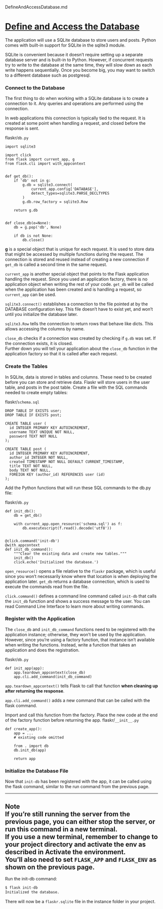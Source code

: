 DefineAndAccessDatabase.md
# [Define and Access the Database](https://flask.palletsprojects.com/en/1.1.x/tutorial/database/)

The application will use a SQLite database to store users and posts. 
Python comes with built-in support for SQLite in the sqlite3 module.

SQLite is convenient because it doesn’t require setting up a separate database server and is built-in to Python. 
However, if concurrent requests try to write to the database at the same time, they will slow down as each write happens sequentially.
Once you become big, you may want to switch to a different database such as postgresql.

### Connect to the Database

The first thing to do when working with a SQLite database is to create a connection to it. 
Any queries and operations are performed using the connection.

In web applications this connection is typically tied to the request. 
It is created at some point when handling a request, and closed before the response is sent.

flaskr/`db.py`
```
import sqlite3

import click
from flask import current_app, g
from flask.cli import with_appcontext


def get_db():
    if 'db' not in g:
        g.db = sqlite3.connect(
            current_app.config['DATABASE'],
            detect_types=sqlite3.PARSE_DECLTYPES
        )
        g.db.row_factory = sqlite3.Row

    return g.db


def close_db(e=None):
    db = g.pop('db', None)

    if db is not None:
        db.close()
```
**g** is a special object that is unique for each request. 
It is used to store data that might be accessed by multiple functions during the request. 
The connection is stored and reused instead of creating a new connection if `get_db` is called a second time in the same request.

`current_app` is another special object that points to the Flask application handling the request. 
Since you used an application factory, there is no application object when writing the rest of your code. 
`get_db` will be called when the application has been created and is handling a request, so `current_app` can be used.

`sqlite3.connect()` establishes a connection to the file pointed at by the DATABASE configuration key. 
This file doesn’t have to exist yet, and won’t until you initialize the database later.

`sqlite3.Row` tells the connection to return rows that behave like dicts. This allows accessing the columns by name.

`close_db` checks if a connection was created by checking if `g.db` was set. 
If the connection exists, it is closed.  
Further down you will tell your application about the `close_db` function in the application factory so that it is called after each request.

### Create the Tables
In SQLite, data is stored in tables and columns. 
These need to be created before you can store and retrieve data. 
Flaskr will store users in the user table, and posts in the post table. 
Create a file with the SQL commands needed to create empty tables:

flaskr/`schema.sql`
```
DROP TABLE IF EXISTS user;
DROP TABLE IF EXISTS post;

CREATE TABLE user (
  id INTEGER PRIMARY KEY AUTOINCREMENT,
  username TEXT UNIQUE NOT NULL,
  password TEXT NOT NULL
);

CREATE TABLE post (
  id INTEGER PRIMARY KEY AUTOINCREMENT,
  author_id INTEGER NOT NULL,
  created TIMESTAMP NOT NULL DEFAULT CURRENT_TIMESTAMP,
  title TEXT NOT NULL,
  body TEXT NOT NULL,
  FOREIGN KEY (author_id) REFERENCES user (id)
);
```

Add the Python functions that will run these SQL commands to the db.py file:

flaskr/`db.py`
```
def init_db():
    db = get_db()

    with current_app.open_resource('schema.sql') as f:
        db.executescript(f.read().decode('utf8'))


@click.command('init-db')
@with_appcontext
def init_db_command():
    """Clear the existing data and create new tables."""
    init_db()
    click.echo('Initialized the database.')
```

`open_resource()` opens a file relative to the `flaskr` package, 
which is useful since you won’t necessarily know where that location is when deploying the application later. 
`get_db` returns a database connection, which is used to execute the commands read from the file.

`click.command()` defines a command line command called `init-db` that calls the `init_db` function and shows a success message to the user. 
You can read Command Line Interface to learn more about writing commands.

### Register with the Application
The `close_db` and `init_db_command` functions need to be registered with the application instance; 
otherwise, they won’t be used by the application.  
However, since you’re using a factory function, that instance isn’t available when writing the functions. 
Instead, write a function that takes an application and does the registration.

flaskr/`db.py`
```
def init_app(app):
    app.teardown_appcontext(close_db)
    app.cli.add_command(init_db_command)
```
`app.teardown_appcontext()` tells Flask to call that function **when cleaning up after returning the response**.

`app.cli.add_command()` adds a new command that can be called with the flask command.

Import and call this function from the factory. Place the new code at the end of the factory function before returning the app.
flaskr/`__init__.py`
```
def create_app():
    app = ...
    # existing code omitted

    from . import db
    db.init_db(app)

    return app
```

### Initialize the Database File
Now that `init-db` has been registered with the app, 
it can be called using the flask command, similar to the run command from the previous page.

---
**Note**  
If you’re still running the server from the previous page, you can either stop the server, or run this command in a new terminal.   
If you use a new terminal, remember to change to your project directory and activate the env as described in Activate the environment.   
You’ll also need to set `FLASK_APP` and `FLASK_ENV` as shown on the previous page.
---

Run the init-db command:
```bash
$ flask init-db
Initialized the database.
```
There will now be a `flaskr.sqlite` file in the instance folder in your project.